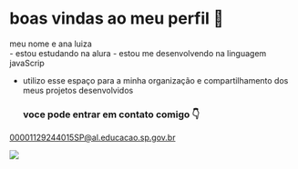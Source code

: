 # boas vindas ao meu perfil 💜                                                                                                                                                    
                                                                                                                                                                                      
meu nome e ana luiza                                                                                                                                                                                       
                                                                                                                                                                                    - estou estudando na alura                                                                                                                                                           - estou me desenvolvendo na linguagem javaScrip
- utilizo esse espaço para a minha organização e compartilhamento dos meus projetos desenvolvidos

  ### voce pode entrar em contato comigo 👇

00001129244015SP@al.educacao.sp.gov.br 

![](https://media1.tenor.com/m/8RARhGNaClQAAAAC/funny-bunny-confused-bunny.gif)
